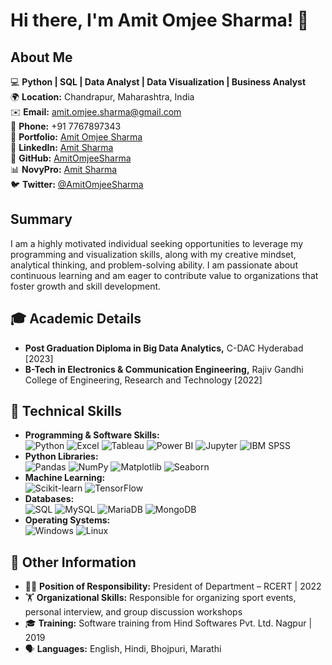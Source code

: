 # Hi there, I'm Amit Omjee Sharma! 👋


## About Me
💻 **Python | SQL | Data Analyst | Data Visualization | Business Analyst**  
🌍 **Location:** Chandrapur, Maharashtra, India  
✉️ **Email:** [amit.omjee.sharma@gmail.com](mailto:amit.omjee.sharma@gmail.com)  
📱 **Phone:** +91 7767897343  
🔗 **Portfolio:** [Amit Omjee Sharma](https://amitomjeesharma.github.io/)  
🔗 **LinkedIn:** [Amit Sharma](https://www.linkedin.com/in/amit-omjee-sharma/)  
🐙 **GitHub:** [AmitOmjeeSharma](https://github.com/AmitOmjeeSharma)  
📊 **NovyPro:** [Amit Sharma](https://www.novypro.com/profile_projects/sharmaji99)  
🐦 **Twitter:** [@AmitOmjeeSharma](https://twitter.com/AmitOmjeeSharma)  

## Summary
I am a highly motivated individual seeking opportunities to leverage my programming and visualization skills, along with my creative mindset, analytical thinking, and problem-solving ability. I am passionate about continuous learning and am eager to contribute value to organizations that foster growth and skill development.


## 🎓 Academic Details
- **Post Graduation Diploma in Big Data Analytics,** C-DAC Hyderabad [2023]
- **B-Tech in Electronics & Communication Engineering,** Rajiv Gandhi College of Engineering, Research and Technology [2022]

## 💼 Technical Skills
- **Programming & Software Skills:**  
  ![Python](https://img.shields.io/badge/-Python-3776AB?style=flat-square&logo=python&logoColor=white) ![Excel](https://img.shields.io/badge/-Excel-217346?style=flat-square&logo=microsoft-excel&logoColor=white) ![Tableau](https://img.shields.io/badge/-Tableau-E97627?style=flat-square&logo=tableau&logoColor=white) ![Power BI](https://img.shields.io/badge/-Power%20BI-F2C811?style=flat-square&logo=power-bi&logoColor=white) ![Jupyter](https://img.shields.io/badge/-Jupyter-F37626?style=flat-square&logo=jupyter&logoColor=white) ![IBM SPSS](https://img.shields.io/badge/-IBM%20SPSS-052FAD?style=flat-square&logo=ibm&logoColor=white)  
- **Python Libraries:**  
  ![Pandas](https://img.shields.io/badge/-Pandas-150458?style=flat-square&logo=pandas&logoColor=white) ![NumPy](https://img.shields.io/badge/-NumPy-013243?style=flat-square&logo=numpy&logoColor=white) ![Matplotlib](https://img.shields.io/badge/-Matplotlib-2C8EBB?style=flat-square&logo=python&logoColor=white) ![Seaborn](https://img.shields.io/badge/-Seaborn-3776AB?style=flat-square&logo=python&logoColor=white) 
- **Machine Learning:**  
  ![Scikit-learn](https://img.shields.io/badge/-Scikit%20Learn-F7931E?style=flat-square&logo=scikit-learn&logoColor=white) ![TensorFlow](https://img.shields.io/badge/-TensorFlow-FF6F00?style=flat-square&logo=tensorflow&logoColor=white)
- **Databases:**  
  ![SQL](https://img.shields.io/badge/-SQL-4479A1?style=flat-square&logo=sql&logoColor=white) ![MySQL](https://img.shields.io/badge/-MySQL-4479A1?style=flat-square&logo=mysql&logoColor=white) ![MariaDB](https://img.shields.io/badge/-MariaDB-003545?style=flat-square&logo=mariadb&logoColor=white) ![MongoDB](https://img.shields.io/badge/-MongoDB-47A248?style=flat-square&logo=mongodb&logoColor=white)  
- **Operating Systems:**  
  ![Windows](https://img.shields.io/badge/-Windows-0078D6?style=flat-square&logo=windows&logoColor=white) ![Linux](https://img.shields.io/badge/-Linux-FCC624?style=flat-square&logo=linux&logoColor=white)  

## 🏅 Other Information
- 👨‍💼 **Position of Responsibility:** President of Department – RCERT | 2022
- 🏋️ **Organizational Skills:** Responsible for organizing sport events, personal interview, and group discussion workshops
- 🎓 **Training:** Software training from Hind Softwares Pvt. Ltd. Nagpur | 2019
- 🗣️ **Languages:** English, Hindi, Bhojpuri, Marathi


<!---
AmitOmjeeSharma/AmitOmjeeSharma is a ✨ special ✨ repository because its `README.md` (this file) appears on your GitHub profile.
You can click the Preview link to take a look at your changes.
--->
